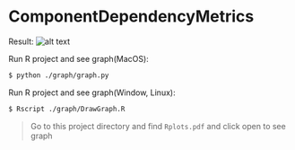 # ComponentDependencyMetrics

Result:
![alt text](https://github.com/dacharat/ComponentDependencyMetrics/blob/master/graph/Screen%Shot%2018-11-12%at%18.29.28.png)

Run R project and see graph(MacOS):
```sh
$ python ./graph/graph.py
```

Run R project and see graph(Window, Linux):
```sh
$ Rscript ./graph/DrawGraph.R
```
> Go to this project directory and find `Rplots.pdf` and click open to see graph
